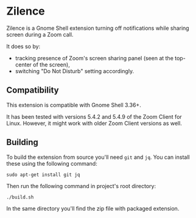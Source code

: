 # Zilence

Zilence is a Gnome Shell extension turning off notifications while sharing screen during a Zoom call.

It does so by:

* tracking presence of Zoom's screen sharing panel (seen at the top-center of the screen),
* switching "Do Not Disturb" setting accordingly.

## Compatibility

This extension is compatible with Gnome Shell 3.36+.

It has been tested with versions 5.4.2 and 5.4.9 of the Zoom Client for Linux. However, it might work with older Zoom Client versions as well.

## Building

To build the extension from source you'll need `git` and `jq`. You can install these using the following command:

```shell
sudo apt-get install git jq
```

Then run the following command in project's root directory:

```shell
./build.sh
```

In the same directory you'll find the zip file with packaged extension.
